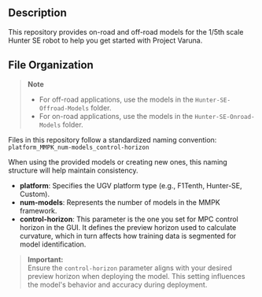 ## Description
This repository provides on-road and off-road models for the 1/5th scale Hunter SE robot to help you get started with Project Varuna.

## File Organization

> **Note**  
> - For off-road applications, use the models in the `Hunter-SE-Offroad-Models` folder.
> - For on-road applications, use the models in the `Hunter-SE-Onroad-Models` folder.

Files in this repository follow a standardized naming convention: `platform_MMPK_num-models_control-horizon`

When using the provided models or creating new ones, this naming structure will help maintain consistency.

- **platform**: Specifies the UGV platform type (e.g., F1Tenth, Hunter-SE, Custom).
- **num-models**: Represents the number of models in the MMPK framework.
- **control-horizon**: This parameter is the one you set for MPC control horizon in the GUI. It defines the preview horizon used to calculate curvature, which in turn affects how training data is segmented for model identification.

> **Important:**  
> Ensure the `control-horizon` parameter aligns with your desired preview horizon when deploying the model. This setting influences the model's behavior and accuracy during deployment.

